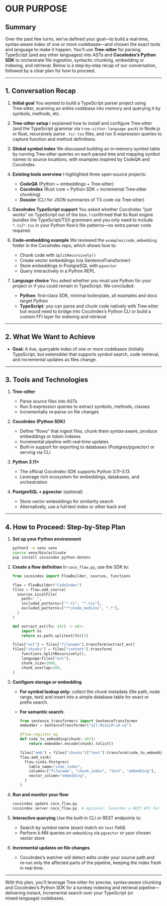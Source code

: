 # OUR PURPOSE
## Summary

Over the past few turns, we’ve defined your goal—to build a real‑time, syntax‑aware index of one or more codebases—and chosen the exact tools and language to make it happen. You’ll use **Tree‑sitter** for parsing TypeScript (and any other languages) into ASTs and **CocoIndex’s Python SDK** to orchestrate file ingestion, syntactic chunking, embedding or indexing, and retrieval. Below is a step‑by‑step recap of our conversation, followed by a clear plan for how to proceed.

---

## 1. Conversation Recap

1. **Initial goal**
   You wanted to build a TypeScript parser project using Tree‑sitter, scanning an entire codebase into memory and querying it by symbols, methods, etc.

2. **Tree‑sitter setup**
   I explained how to install and configure Tree‑sitter (and the TypeScript grammar via `tree-sitter-language-pack`) in Node.js or Rust, recursively parse `.ts/.tsx` files, and run S‑expression queries to capture function and method definitions.

3. **Global symbol index**
   We discussed building an in‑memory symbol table by running Tree‑sitter queries on each parsed tree and mapping symbol names to source locations, with examples inspired by CodeQA and CocoIndex.

4. **Existing tools overview**
   I highlighted three open‑source projects:

   * **CodeQA** (Python + embeddings + Tree‑sitter)
   * **CocoIndex** (Rust core + Python SDK + incremental Tree‑sitter chunking)
   * **Dossier** (CLI for JSON summaries of TS code via Tree‑sitter)

5. **CocoIndex TypeScript support**
   You asked whether CocoIndex “just works” on TypeScript out of the box. I confirmed that its Rust engine bundles the TypeScript/TSX grammars and you only need to include `*.ts`/`*.tsx` in your Python flow’s file patterns—no extra parser code required.

6. **Code‑embedding example**
   We reviewed the `examples/code_embedding` folder in the CocoIndex repo, which shows how to:

   * Chunk code with `SplitRecursively()`
   * Create vector embeddings (via SentenceTransformer)
   * Store embeddings in PostgreSQL with `pgvector`
   * Query interactively in a Python REPL

7. **Language choice**
   You asked whether you must use Python for your project or if you could remain in TypeScript. We concluded:

   * **Python**: first‑class SDK, minimal boilerplate, all examples and docs target Python
   * **TypeScript**: you can parse and chunk code natively with Tree‑sitter but would need to bridge into CocoIndex’s Python CLI or build a custom FFI layer for indexing and retrieval

---

## 2. What We Want to Achieve

* **Goal:** A live, queryable index of one or more codebases (initially TypeScript, but extensible) that supports symbol search, code retrieval, and incremental updates as files change.

---

## 3. Tools and Technologies

1. **Tree‑sitter**

   * Parse source files into ASTs
   * Run S‑expression queries to extract symbols, methods, classes
   * Incrementally re‑parse on file changes

2. **CocoIndex (Python SDK)**

   * Define “flows” that ingest files, chunk them syntax‑aware, produce embeddings or token indexes
   * Incremental pipeline with real‑time updates
   * Built‑in support for exporting to databases (Postgres/pgvector) or serving via CLI

3. **Python 3.11+**

   * The official CocoIndex SDK supports Python 3.11–3.13
   * Leverage rich ecosystem for embeddings, databases, and orchestration

4. **PostgreSQL + pgvector** (optional)

   * Store vector embeddings for similarity search
   * Alternatively, use a full‑text index or other back end

---

## 4. How to Proceed: Step‑by‑Step Plan

1. **Set up your Python environment**

   ```bash
   python3 -m venv venv
   source venv/bin/activate
   pip install cocoindex python-dotenv
   ```

2. **Create a flow definition**
   In `coco_flow.py`, use the SDK to:

   ```python
   from cocoindex import FlowBuilder, sources, functions

   flow = FlowBuilder("CodeIndex")
   files = flow.add_source(
     sources.LocalFile(
       path=".",
       included_patterns=["*.ts", "*.tsx"],
       excluded_patterns=["**/node_modules", ".*"],
     )
   )

   def extract_ext(fn: str) -> str:
       import os
       return os.path.splitext(fn)[1]

   files["ext"] = files["filename"].transform(extract_ext)
   files["chunks"] = files["content"].transform(
       functions.SplitRecursively(),
       language=files["ext"],
       chunk_size=1000,
       chunk_overlap=200,
   )
   ```

3. **Configure storage or embedding**

   * **For symbol lookup only:** collect the chunk metadata (file path, node range, text) and insert into a simple database table for exact or prefix search.
   * **For semantic search:**

     ```python
     from sentence_transformers import SentenceTransformer
     embedder = SentenceTransformer("all-MiniLM-L6-v2")

     @flow.register_op
     def code_to_embedding(chunk: str):
         return embedder.encode(chunk).tolist()

     files["emb"] = files["chunks"]["text"].transform(code_to_embedding)
     flow.add_sink(
       flow.sinks.Postgres(
         table_name="code_index",
         columns=["filename", "chunk_index", "text", "embedding"],
         vector_column="embedding",
       )
     )
     ```

4. **Run and monitor your flow**

   ```bash
   cocoindex update coco_flow.py
   cocoindex server coco_flow.py  # optional: launches a REST API for interactive queries
   ```

5. **Interactive querying**
   Use the built‑in CLI or REST endpoints to:

   * Search by symbol name (exact match on `text` field)
   * Perform k‑NN queries on `embedding` via `pgvector` or your chosen vector store

6. **Incremental updates on file changes**

   * CocoIndex’s watcher will detect edits under your source path and re‑run only the affected parts of the pipeline, keeping the index fresh in real time.

---

With this plan, you’ll leverage Tree‑sitter for precise, syntax‑aware chunking and CocoIndex’s Python SDK for a turnkey indexing and retrieval pipeline—delivering instant, incremental search over your TypeScript (or mixed‑language) codebases.
